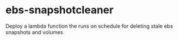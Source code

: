 # ebs-snapshotcleaner
Deploy a lambda function the runs on schedule for deleting stale ebs snapshots and volumes
